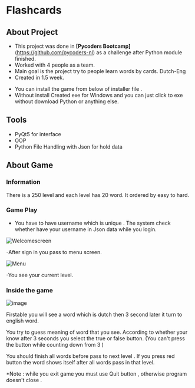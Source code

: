 

# Flashcards
## About Project
- This project was done in **[Pycoders Bootcamp]**(https://github.com/pycoders-nl) as a challenge after Python module finished.
- Worked with 4 people as a team.
- Main goal is the project try to people learn words by cards. Dutch-Eng
- Created in 1.5 week.
* You can install the game from below of installer file . 
* Without install Created exe for Windows and you can just click to exe without download Python or anything else.

## Tools
- PyQt5 for interface
- OOP
- Python File Handling with Json for hold data

## About Game
### Information
There is a 250 level and each level has 20 word. It ordered by easy to hard.

### Game Play
- You have to have username which is unique . The system check whether have your username in Json data while you login.

![Welcomescreen](https://user-images.githubusercontent.com/70334899/149658380-e65b37ab-2d03-458e-8565-c0c62ef8250f.PNG)


-After sign in you  pass to menu screen.

![Menu](https://user-images.githubusercontent.com/70334899/149658396-39f57ddf-dd80-4392-8702-4cc8fb89479b.PNG)

-You see your current level.

### Inside the game 

![image](https://user-images.githubusercontent.com/70334899/149659270-02ed4c96-ddb0-45b9-b4e9-3e6ada0188f3.png)

Firstable you will see a word which is dutch then 3 second later it turn to english word.


You try to guess meaning of word that you see. According to whether your know after 3 seconds you select the true or false button. (You can't press the button while counting down from 3 )


You should finish all words before pass to next level . If you press red button the word shows itself after all words pass in that level.


*Note :  while you exit game you must use Quit button , otherwise program doesn't close . 





